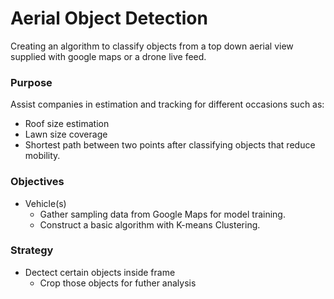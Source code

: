 # Aerial Object Detection
Creating an algorithm to classify objects from a top down aerial view supplied with google maps or a drone live feed.

### Purpose
Assist companies in estimation and tracking for different occasions such as:
- Roof size estimation
- Lawn size coverage
- Shortest path between two points after classifying objects that reduce mobility.

### Objectives
- Vehicle(s)
  - Gather sampling data from Google Maps for model training.
  - Construct a basic algorithm with K-means Clustering.
  
### Strategy
- Dectect certain objects inside frame
  - Crop those objects for futher analysis
